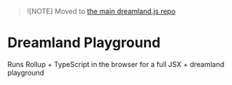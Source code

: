>![NOTE]
> Moved to [the main dreamland.js repo](https://github.com/mercuryworkshop/dreamlandjs)

# Dreamland Playground

Runs Rollup + TypeScript in the browser for a full JSX + dreamland playground
